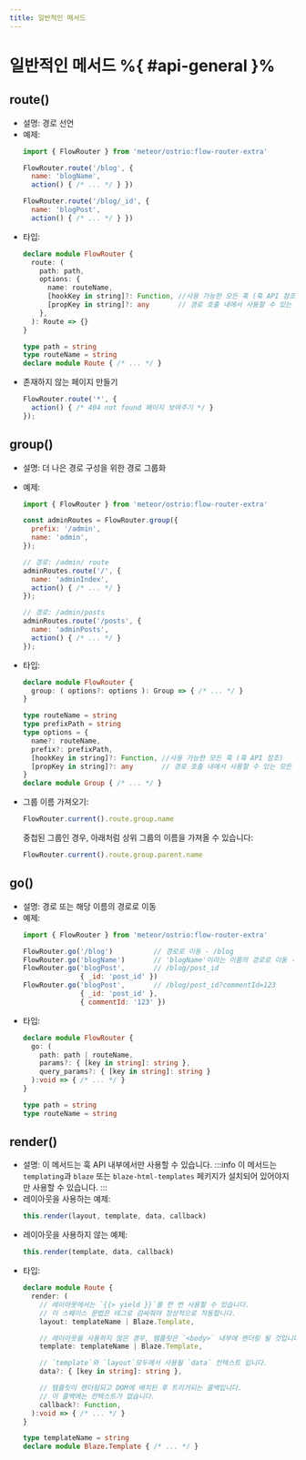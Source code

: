 ```yaml
---
title: 일반적인 메서드
---
```


# 일반적인 메서드 %{ #api-general }%

## route()

- 설명: 경로 선언
- 예제:
  ```js
  import { FlowRouter } from 'meteor/ostrio:flow-router-extra'

  FlowRouter.route('/blog', {
    name: 'blogName',
    action() { /* ... */ } })
  
  FlowRouter.route('/blog/_id', {
    name: 'blogPost',
    action() { /* ... */ } })
  ```
- 타입:
  ```ts
  declare module FlowRouter {
    route: (
      path: path,
      options: {
        name: routeName,
        [hookKey in string]?: Function, //사용 가능한 모든 훅 (훅 API 참조)
        [propKey in string]?: any       // 경로 호출 내에서 사용할 수 있는 모든 속성
      },
    ): Route => {}
  }
  
  type path = string
  type routeName = string 
  declare module Route { /* ... */ }
  ```
- 존재하지 않는 페이지 만들기
  ```js
  FlowRouter.route('*', {
    action() { /* 404 not found 페이지 보여주기 */ }
  });
  ```

## group()

- 설명: 더 나은 경로 구성을 위한 경로 그룹화
- 예제:
  ```js
  import { FlowRouter } from 'meteor/ostrio:flow-router-extra'
  
  const adminRoutes = FlowRouter.group({
    prefix: '/admin',
    name: 'admin',
  });
  
  // 경로: /admin/ route
  adminRoutes.route('/', {
    name: 'adminIndex',
    action() { /* ... */ }
  });
  
  // 경로: /admin/posts
  adminRoutes.route('/posts', {
    name: 'adminPosts',
    action() { /* ... */ }
  });
  ```
- 타입:
  ```ts
  declare module FlowRouter {
    group: ( options?: options ): Group => { /* ... */ }
  }
  
  type routeName = string
  type prefixPath = string
  type options = {
    name?: routeName,
    prefix?: prefixPath,
    [hookKey in string]?: Function, //사용 가능한 모든 훅 (훅 API 참조)
    [propKey in string]?: any       // 경로 호출 내에서 사용할 수 있는 모든 속성
  }
  declare module Group { /* ... */ }
  ```
- 그룹 이름 가져오기:
  ```js
  FlowRouter.current().route.group.name
  ```
  
  중첩된 그룹인 경우, 아래처럼 상위 그룹의 이름을 가져올 수 있습니다:
  ```js
  FlowRouter.current().route.group.parent.name
  ```

## go()

- 설명: 경로 또는 해당 이름의 경로로 이동
- 예제:
  ```js
  import { FlowRouter } from 'meteor/ostrio:flow-router-extra'

  FlowRouter.go('/blog')          // 경로로 이동 - /blog
  FlowRouter.go('blogName')       // 'blogName'이라는 이름의 경로로 이동 - /blog
  FlowRouter.go('blogPost',       // /blog/post_id
                { _id: 'post_id' })
  FlowRouter.go('blogPost',       // /blog/post_id?commentId=123
                { _id: 'post_id' },
                { commentId: '123' })
  ```
- 타입:
  ```ts
  declare module FlowRouter {
    go: (
      path: path | routeName,
      params?: { [key in string]: string },
      query_params?: { [key in string]: string }
    ):void => { /* ... */ }
  }
  
  type path = string
  type routeName = string 
  ```

## render()

- 설명: 이 메서드는 훅 API 내부에서만 사용할 수 있습니다.
  :::info
  이 메서드는 `templating`과 `blaze` 또는 `blaze-html-templates` 페키지가 설치되어 있어야지만 사용할 수 있습니다.
  :::
- 레이아웃을 사용하는 예제:
  ```js
  this.render(layout, template, data, callback)
  ```
- 레이아웃을 사용하지 않는 예제:
  ```js
  this.render(template, data, callback)
  ```
- 타입:
  ```ts
  declare module Route {
    render: (
      // 레이아웃에서는 `{{> yield }}`를 한 번 사용할 수 있습니다.
      // 이 스페이스 문법은 테그로 감싸줘야 정상적으로 작동합니다.
      layout: templateName | Blaze.Template,
  
      // 레이아웃을 사용하지 않은 경우, 템플릿은 `<body>` 내부에 렌더링 될 것입니다.
      template: templateName | Blaze.Template,
  
      // `template`와 `layout`모두에서 사용될 `data` 컨텍스트 입니다.
      data?: { [key in string]: string },
  
      // 템플릿이 렌더링되고 DOM에 배치된 후 트리거되는 콜백입니다.
      // 이 콜백에는 컨텍스트가 없습니다.
      callback?: Function,
    ):void => { /* ... */ }
  }
  
  type templateName = string
  declare module Blaze.Template { /* ... */ }
  ```

